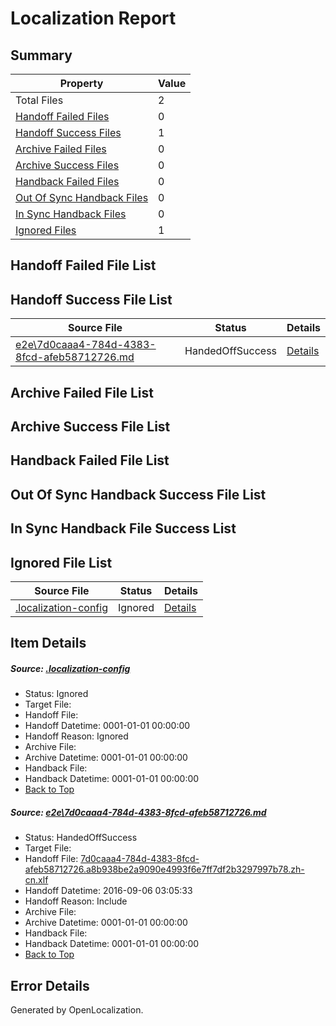 # <a name='report-top'></a> Localization Report

## Summary
 Property | Value 
 -------- | ----- 
 Total Files | 2
[ Handoff Failed Files ](#handoff-failed-list)| 0
[ Handoff Success Files ](#handoff-success-list)| 1
[ Archive Failed Files ](#archive-failed-list)| 0
[ Archive Success Files ](#archive-success-list)| 0
[ Handback Failed Files ](#handback-failed-list)| 0
[ Out Of Sync Handback Files ](#outofsync-handback-success-list)| 0
[ In Sync Handback Files ](#insync-handback-success-list)| 0
[ Ignored Files ](#ignored-list)| 1

## <a name='handoff-failed-list'></a> Handoff Failed File List

## <a name='handoff-success-list'></a> Handoff Success File List
 Source File | Status | Details 
 ----------- | ------ | ------- 
 [e2e\7d0caaa4-784d-4383-8fcd-afeb58712726.md](https://github.com/OpenLocalizationTestOrg/ol-test0/blob/3f39f3675436a09efb25e6dd60eedb42a50982f7/e2e/7d0caaa4-784d-4383-8fcd-afeb58712726.md) | HandedOffSuccess | [Details](#b54113fabcdcdecdb8fb7fad646459f2f475cdd91)

## <a name='archive-failed-list'></a> Archive Failed File List

## <a name='archive-success-list'></a> Archive Success File List

## <a name='handback-failed-list'></a> Handback Failed File List

## <a name='outofsync-handback-success-list'></a> Out Of Sync Handback Success File List

## <a name='insync-handback-success-list'></a> In Sync Handback File Success List

## <a name='ignored-list'></a> Ignored File List
 Source File | Status | Details 
 ----------- | ------ | ------- 
 [.localization-config](https://github.com/OpenLocalizationTestOrg/ol-test0/blob/3f39f3675436a09efb25e6dd60eedb42a50982f7/.localization-config) | Ignored | [Details](#3d4f252ac210baf56311d7e97dcc2db10974dbd20)

## Item Details
##### <a name='3d4f252ac210baf56311d7e97dcc2db10974dbd20'></a> Source: [.localization-config](https://github.com/OpenLocalizationTestOrg/ol-test0/blob/3f39f3675436a09efb25e6dd60eedb42a50982f7/.localization-config)
* Status: Ignored
* Target File: 
* Handoff File: 
* Handoff Datetime: 0001-01-01 00:00:00
* Handoff Reason: Ignored
* Archive File: 
* Archive Datetime: 0001-01-01 00:00:00
* Handback File: 
* Handback Datetime: 0001-01-01 00:00:00
* [Back to Top](#report-top)

##### <a name='b54113fabcdcdecdb8fb7fad646459f2f475cdd91'></a> Source: [e2e\7d0caaa4-784d-4383-8fcd-afeb58712726.md](https://github.com/OpenLocalizationTestOrg/ol-test0/blob/3f39f3675436a09efb25e6dd60eedb42a50982f7/e2e/7d0caaa4-784d-4383-8fcd-afeb58712726.md)
* Status: HandedOffSuccess
* Target File: 
* Handoff File: [7d0caaa4-784d-4383-8fcd-afeb58712726.a8b938be2a9090e4993f6e7ff7df2b3297997b78.zh-cn.xlf](https://github.com/OpenLocalizationTestOrg/ol-test0-handoff/blob/4c3882f37b97ba28f3ade089079218d4577dc71f/ol-handoff/OpenLocalizationTestOrg/ol-test0-zhcn/ci/ht/7d0caaa4-784d-4383-8fcd-afeb58712726.a8b938be2a9090e4993f6e7ff7df2b3297997b78.zh-cn.xlf)
* Handoff Datetime: 2016-09-06 03:05:33
* Handoff Reason: Include
* Archive File: 
* Archive Datetime: 0001-01-01 00:00:00
* Handback File: 
* Handback Datetime: 0001-01-01 00:00:00
* [Back to Top](#report-top)


## Error Details

Generated by OpenLocalization.
